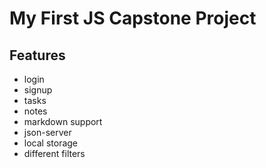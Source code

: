 # My First JS Capstone Project

## Features

- login
- signup
- tasks
- notes
- markdown support
- json-server
- local storage
- different filters